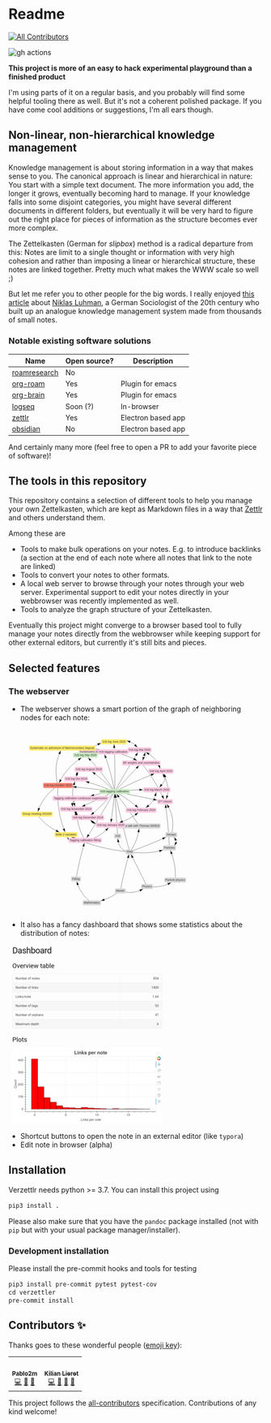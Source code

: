 Readme
======
<!-- ALL-CONTRIBUTORS-BADGE:START - Do not remove or modify this section -->
[![All Contributors](https://img.shields.io/badge/all_contributors-2-orange.svg?style=flat-square)](#contributors-)
<!-- ALL-CONTRIBUTORS-BADGE:END -->
![gh actions](https://github.com/klieret/verzettler/workflows/testing/badge.svg)

**This project is more of an easy to hack experimental playground than a finished product**

I'm using parts of it on a regular basis, and you probably will find some helpful
tooling there as well. But it's not a coherent polished package.
If you have come cool additions or suggestions, I'm all ears though.

## Non-linear, non-hierarchical knowledge management

Knowledge management is about storing information in a way that makes sense to you. The canonical approach is linear and hierarchical in nature: You start with a simple text document. The more information you add, the longer it grows, eventually becoming hard to manage. If your knowledge falls into some disjoint categories, you might have several different documents in different folders, but eventually it will be very hard to figure out the right place for pieces of information as the structure becomes ever more complex.

The Zettelkasten (German for *slipbox*) method is a radical departure from this: Notes are limit to a single thought or information with very high cohesion and rather than imposing a linear or hierarchical structure, these notes are linked together. Pretty much what makes the WWW scale so well ;)

But let me refer you to other people for the big words. I really enjoyed [this article](https://writingcooperative.com/zettelkasten-how-one-german-scholar-was-so-freakishly-productive-997e4e0ca125) about [Niklas Luhman](https://en.wikipedia.org/wiki/Niklas_Luhmann), a German Sociologist of the 20th century who built up an analogue knowledge management system made from thousands of small notes.

### Notable existing software solutions

| Name                                                         | Open source? | Description        |
| ------------------------------------------------------------ | ------------ | ------------------ |
| [roamresearch](https://roamresearch.com/)                    | No           |                    |
| [org-roam](https://github.com/org-roam/org-roam)             | Yes          | Plugin for emacs   |
| [org-brain](https://github.com/Kungsgeten/org-brain)         | Yes          | Plugin for emacs   |
| [logseq](https://github.com/logseq/logseq)                   | Soon (?)     | In-browser         |
| [zettlr](https://github.com/Zettlr/Zettlr)                   | Yes          | Electron based app |
| [obsidian](https://obsidian.md/)                             | No           | Electron based app |

And certainly many more (feel free to open a PR to add your favorite piece of software)!

## The tools in this repository

This repository contains a selection of different tools to help you manage your own Zettelkasten, which are kept as Markdown files in a way that [Zettlr](https://www.zettlr.com/) and others understand them.

Among these are

* Tools to make bulk operations on your notes. E.g. to introduce backlinks (a section at the end of each note where all notes that link to the note are linked)
* Tools to convert your notes to other formats.
* A local web server to browse through your notes through your web server. Experimental support to edit your notes directly in your webbrowser was recently implemented as well.
* Tools to analyze the graph structure of your Zettelkasten.

Eventually this project might converge to a browser based tool to fully manage your notes directly from the webbrowser while keeping support for other external editors, but currently it's still bits and pieces.

## Selected features

### The webserver

* The webserver shows a smart portion of the graph of neighboring nodes for each note:

![note environment graph](readme_assets/note_environment_graph_small.png)

* It also has a fancy dashboard that shows some statistics about the distribution of notes:

![dashboard](readme_assets/dashboard_small.png)

* Shortcut buttons to open the note in an external editor (like `typora`)
* Edit note in browser (alpha)

## Installation

Verzettlr needs python >= 3.7. You can install this project using

```sh
pip3 install .
```

Please also make sure that you have the `pandoc` package installed
(not with ``pip`` but with your usual package manager/installer).

### Development installation

Please install the pre-commit hooks and tools for testing

```
pip3 install pre-commit pytest pytest-cov
cd verzettler
pre-commit install
```

## Contributors ✨

Thanks goes to these wonderful people ([emoji key](https://allcontributors.org/docs/en/emoji-key)):

<!-- ALL-CONTRIBUTORS-LIST:START - Do not remove or modify this section -->
<!-- prettier-ignore-start -->
<!-- markdownlint-disable -->
<table>
  <tr>
    <td align="center"><a href="https://github.com/Pablo2m"><img src="https://avatars3.githubusercontent.com/u/557413?v=4" width="100px;" alt=""/><br /><sub><b>Pablo2m</b></sub></a><br /><a href="https://github.com/klieret/verzettler/commits?author=Pablo2m" title="Code">💻</a> <a href="https://github.com/klieret/verzettler/issues?q=author%3APablo2m" title="Bug reports">🐛</a> <a href="#ideas-Pablo2m" title="Ideas, Planning, & Feedback">🤔</a></td>
    <td align="center"><a href="https://www.lieret.net"><img src="https://avatars3.githubusercontent.com/u/13602468?v=4" width="100px;" alt=""/><br /><sub><b>Kilian Lieret</b></sub></a><br /><a href="https://github.com/klieret/verzettler/commits?author=klieret" title="Code">💻</a> <a href="#ideas-klieret" title="Ideas, Planning, & Feedback">🤔</a> <a href="#maintenance-klieret" title="Maintenance">🚧</a> <a href="https://github.com/klieret/verzettler/pulls?q=is%3Apr+reviewed-by%3Aklieret" title="Reviewed Pull Requests">👀</a></td>
  </tr>
</table>

<!-- markdownlint-enable -->
<!-- prettier-ignore-end -->
<!-- ALL-CONTRIBUTORS-LIST:END -->

This project follows the [all-contributors](https://github.com/all-contributors/all-contributors) specification. Contributions of any kind welcome!
